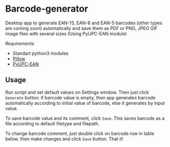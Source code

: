 # Barcode-generator
Desktop app to generate EAN-13, EAN-8 and EAN-5 barcodes (other types are coming soon) automatically and save them as PDF or PNG, JPEG GIF image files with several sizes
(Using PyUPC-EAN module)

*Requirements*
- Standart python3 modules
- [Pillow](https://pypi.python.org/pypi/Pillow/4.3.0)
- [PyUPC-EAN](https://pypi.python.org/pypi/PyUPC-EAN/)

Usage
-----

Run script and set default values on Settings window. Then just click  `Generate` button: if barcode value is empty, then app generates barcode automatically according to initial value of barcode, else it generates by input value.

To save barcode value and its comment, click `Save`. This saves barcode as a file according to default filetype and filepath.

To change barcode comment, just double click on barcode row in table below, then make changes and click `Save` button. That it!
